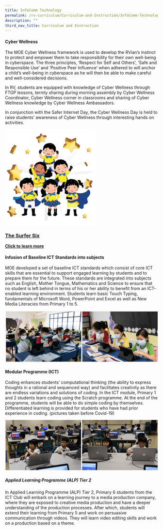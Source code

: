 ```yaml
---
title: InfoComm Technology
permalink: /rv-curriculum/Curriculum-and-Instruction/InfoComm-Technology
description: ""
third_nav_title: Curriculum and Instruction
---
```

#### Cyber Wellness

The MOE Cyber Wellness framework is used to develop the RVian’s instinct to protect and empower them to take responsibility for their own well-being in cyberspace. The three principles, ‘Respect for Self and Others’, ‘Safe and Responsible Use’ and ‘Positive Peer Influence’ when adhered to will anchor a child’s well-being in cyberspace as he will then be able to make careful and well-considered decisions.

In RV, students are equipped with knowledge of Cyber Wellness through FTGP lessons, termly sharing during morning assembly by Cyber Wellness Coordinator, Cyber Wellness corner in classrooms and sharing of Cyber Wellness knowledge by Cyber Wellness Ambassadors.

In conjunction with the Safer Internet Day, the Cyber Wellness Day is held to raise students’ awareness of Cyber Wellness through interesting hands on activities.

<img style="width:60%;height:50%" src="/images/RV%20Curriculum/Curriculum%20and%20Instructions/Infocomm%20Technology/SF1.png">

### [The Surfer Six](/about-rv/Student-Safety/Cyber-Wellness)
[**Click to learn more**](/about-rv/Student-Safety/Cyber-Wellness)

#### Infusion of Baseline ICT Standards into subjects

MOE developed a set of baseline ICT standards which consist of core ICT skills that are essential to support engaged learning by students and to prepare them for the future. These standards are integrated into subjects such as English, Mother Tongue, Mathematics and Science to ensure that no student is left behind in terms of his or her ability to benefit from an ICT-enabled learning environment. Students learn basic Touch Typing, fundamentals of Microsoft Word, PowerPoint and Excel as well as New Media Literacies from Primary 1 to 5.

![](/images/RV%20Curriculum/Curriculum%20and%20Instructions/Infocomm%20Technology/pic1.png)

#### Modular Programme (ICT)

Coding enhances students’ computational thinking (the ability to express thoughts in a rational and sequenced way) and facilitates creativity as there are endless variations and solutions of coding. In the ICT module, Primary 1 and 2 students learn coding using the Scratch programme. At the end of the programme, students will be able to do simple coding by themselves. Differentiated learning is provided for students who have had prior experience in coding. (pictures taken before Covid-19)

![](/images/RV%20Curriculum/Curriculum%20and%20Instructions/Infocomm%20Technology/pic2.png)

##### Applied Learning Programme (ALP) Tier 2

In Applied Learning Programme (ALP) Tier 2, Primary 6 students from the ICT Club will embark on a learning journey to a media production company, where they are exposed to creative media production and have a deeper understanding of the production processes. After which, students will extend their learning from Primary 5 and work on persuasive communication through videos. They will learn video editing skills and work on a production based on a theme.

